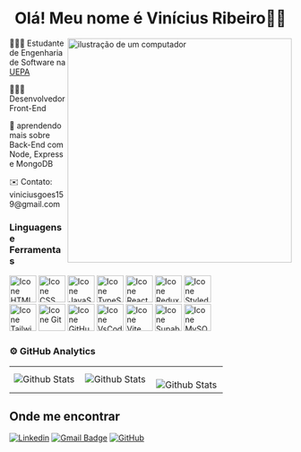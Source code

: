 <div align="center">
  <h1>Olá! Meu nome é Vinícius Ribeiro👋😄</h1>
</div>

<img src="https://raw.githubusercontent.com/MicaelliMedeiros/micaellimedeiros/master/image/computer-illustration.png" alt="ilustração de um computador" min-width="400px" max-width="400px" width="400px" align="right">

<p align="left">👨🏻‍🎓 Estudante de Engenharia de Software na <a href="https://www.uepa.br/" target="_blank">UEPA</a></p>
<p align="left">👨🏻‍💻 Desenvolvedor Front-End</p>
<p align="left">🌱 aprendendo mais sobre Back-End com Node, Express e MongoDB</p>
<p align="left">✉️ Contato: viniciusgoes159@gmail.com</p>

<!-- <h2 align="center"> <a href="https://viniciusrbr.github.io/PortifolioPage/" target="_blank">My portfolio page</h2> -->
 
<h3 align="left">Linguagens e Ferramentas</h3>

<div align="left">
  <img height="48px" width="48px" alt="Icone HTML" src="https://skillicons.dev/icons?i=html"/>
  <img height="48px" width="48px" alt="Icone CSS" src="https://skillicons.dev/icons?i=css"/>
  <img height="48px" width="48px" alt="Icone JavaScript" src="https://skillicons.dev/icons?i=javascript"/>
  <img height="48px" width="48px" alt="Icone TypeScript" src="https://skillicons.dev/icons?i=typescript"/>
  <img height="48px" width="48px" alt="Icone React" src="https://skillicons.dev/icons?i=react"/>
  <img height="48px" width="48px" alt="Icone Redux" src="https://skillicons.dev/icons?i=redux"/>
  <img height="48px" width="48px" alt="Icone Styled-Componets" src="https://skillicons.dev/icons?i=styledcomponents"/>
</div>

<div align="left">
  <img height="48px" width="48px" alt="Icone Tailwind CSS" src="https://skillicons.dev/icons?i=tailwind"/>
  <img height="48px" width="48px" alt="Icone Git" src="https://skillicons.dev/icons?i=git"/>
  <img height="48px" width="48px" alt="Icone GitHub" src="https://skillicons.dev/icons?i=github"/>
  <img height="48px" width="48px" alt="Icone VsCode" src="https://skillicons.dev/icons?i=vscode"/>
  <img height="48px" width="48px" alt="Icone Vite" src="https://skillicons.dev/icons?i=vite"/>
  <img height="48px" width="48px" alt="Icone Supabase" src="https://skillicons.dev/icons?i=supabase"/>
  <img height="48px" width="48px" alt="Icone MySQL" src="https://skillicons.dev/icons?i=mysql"/>
</div>


### ⚙️ GitHub Analytics

<table>
  <tr>
    <td>
      <img
        align="left"
        src="https://github-readme-stats.vercel.app/api?username=Viniciusrbr&theme=react&hide_border=false&include_all_commits=true&show_icons=true"
        alt="Github Stats"
      />
    </td>
    <td>
      <img
        align="left"
        src="https://github-readme-stats.vercel.app/api/top-langs/?username=Viniciusrbr&theme=react&hide_border=false&include_all_commits=true&count_private=true&layout=compact"
        alt="Github Stats"
      />
    </td>
    <td>
      <br />
      <img
        align="left"
        src="https://github-readme-streak-stats.herokuapp.com/?user=Viniciusrbr&theme=react&hide_border=false"
        alt="Github Stats"
      />
    </td>
  </tr>
</table>


## Onde me encontrar

[![Linkedin](https://img.shields.io/badge/-viniciusrbr-blue?style=flat-square&logo=Linkedin&logoColor=white&link=https://www.linkedin.com/in/viniciusrbr/)](https://www.linkedin.com/in/viniciusrbr/)
[![Gmail Badge](https://img.shields.io/badge/-viniciusgoes159@gmail.com.com-006bed?style=flat-square&logo=Gmail&logoColor=white&link=mailto:viniciusgoes159@gmail.com)](mailto:viniciusgoes159@gmail.com)
[![GitHub](https://img.shields.io/github/followers/Viniciusrbr?label=follow&style=social)](https://github.com/Viniciusrbr)






